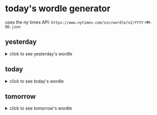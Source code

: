 # today's wordle generator

uses the ny times API: `https://www.nytimes.com/svc/wordle/v2/YYYY-MM-DD.json`

## yesterday

<details>
    <summary>click to see yesterday's wordle</summary>

    noble

</details>

## today

<details>
    <summary>click to see today's wordle</summary>

    mason

</details>

## tomorrow

<details>
    <summary>click to see tomorrow's wordle</summary>

    phony

</details>
